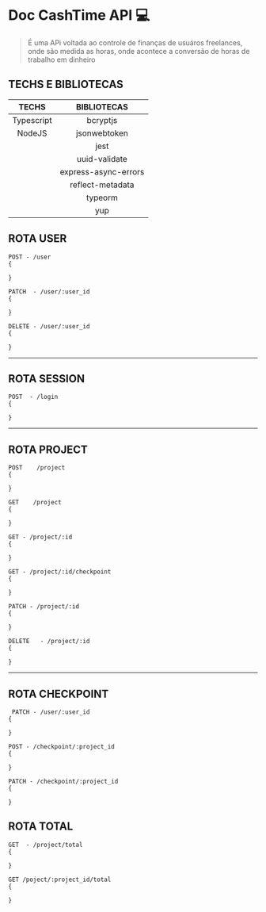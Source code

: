 # Doc CashTime API 💻

> É uma APi voltada ao controle de finanças de usuáros freelances, onde são medida as horas, onde acontece a conversão de horas de trabalho em dinheiro

## TECHS E BIBLIOTECAS
| TECHS | BIBLIOTECAS |
|:-------:|:-------------:|
|   Typescript  |bcryptjs            |
|    NodeJS     |jsonwebtoken        |
|               |jest                |
|               |uuid-validate       |
|               |express-async-errors|
|               |reflect-metadata    |
|               |typeorm             |
|               |yup                 |








## ROTA USER

```
POST - /user
{

}

```
```
PATCH  - /user/:user_id
{
 
}
```


```
DELETE - /user/:user_id
{
 
}
```
---
## ROTA SESSION


```
POST  - /login
{
 
}
```
---
## ROTA PROJECT


```
POST    /project 
{
 
}
```

```
GET    /project 
{
 
}
```

```
GET - /project/:id 
{
 
}
```

```
GET - /project/:id/checkpoint 
{
 
}
```

```
PATCH - /project/:id  
{
 
}
```

```
DELETE   - /project/:id  
{
 
}
```

---
## ROTA CHECKPOINT

```
 PATCH - /user/:user_id
{
 
}
```

```
POST - /checkpoint/:project_id
{
 
}
```

```
PATCH - /checkpoint/:project_id
{
 
}
```

## ROTA TOTAL

```
GET  - /project/total
{
 
}
```

```
GET /poject/:project_id/total
{
 
}
```
